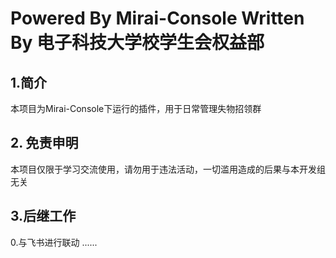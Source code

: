 # Powered By Mirai-Console Written By 电子科技大学校学生会权益部

## 1.简介
  本项目为Mirai-Console下运行的插件，用于日常管理失物招领群
  
## 2. 免责申明
  本项目仅限于学习交流使用，请勿用于违法活动，一切滥用造成的后果与本开发组无关

## 3.后继工作
  0.与飞书进行联动
  ......